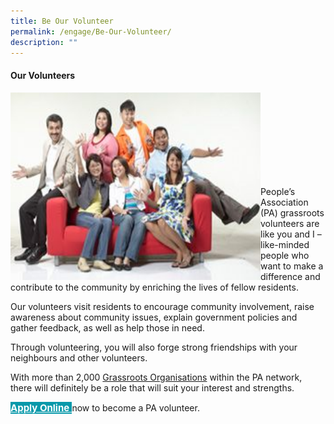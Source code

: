 ```yaml
---
title: Be Our Volunteer
permalink: /engage/Be-Our-Volunteer/
description: ""
---
```

#### Our Volunteers

<img style="height:300px;width:400px"  align="left" src="/images/our-volunteers_compressed.jpg"><br><br><br><br><br><br><br><br>
 
People’s Association (PA) grassroots volunteers are like you and I – like-minded people who want to make a difference and contribute to the community by enriching the lives of fellow residents.

Our volunteers visit residents to encourage community involvement, raise awareness about community issues, explain government policies and gather feedback, as well as help those in need.

Through volunteering, you will also forge strong friendships with your neighbours and other volunteers.

With more than 2,000 [Grassroots Organisations](/our-network/Grassroots-Organisations/Grassroots-Organisations) within the PA network, there will definitely be a role that will suit your interest and strengths.

<a href="https://www.grassrootsconnect.pa.gov.sg/VolunteerRegistration.aspx" style="font-size:15px; width:10%; height:30px; background-color:#0899AA; color:white" class="bp-button"><b>Apply Online</b> </a>
 now to become a PA volunteer.